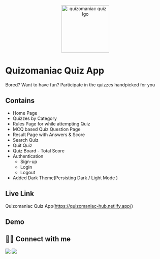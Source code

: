 <div align="center">
<img alt="quizomaniac quiz lgo" src="./public/favicon.ico" width="150px" height="150px" />
</div>

# Quizomaniac Quiz App

Bored? Want to have fun? Participate in the quizzes handpicked for you

## Contains

- Home Page
- Quizzes by Category
- Rules Page for while attempting Quiz
- MCQ based Quiz Question Page
- Result Page with Answers & Score
- Search Quiz
- Quit Quiz
- Quiz Board - Total Score
- Authentication
   - Sign-up
   - Login
   - Logout
- Added Dark Theme(Persisting Dark / Light Mode )

 ## Live Link
  Quizomaniac Quiz App(https://quizomaniac-hub.netlify.app/)

  ## Demo


## 👩‍💻 Connect with me

<a href="https://twitter.com/Ifullofsunshine"><img src="https://img.shields.io/badge/Twitter-1DA1F2?style=for-the-badge&logo=twitter&logoColor=white"/></a>
<a href="https://www.linkedin.com/in/saharanitaa1230dreamer/"><img src="https://img.shields.io/badge/LinkedIn-0077B5?style=for-the-badge&logo=linkedin&logoColor=white"/></a>